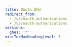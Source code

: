 ```yaml
---
title: OAuth 認証
redirect_from:
  - /v3/oauth_authorizations
  - /v3/oauth-authorizations
versions:
  ghes: '*'
miniTocMaxHeadingLevel: 3
---
```


<!--
  Operations are automatically generated. Markdown for this page is located in data/reusables/rest-reference/oauth-authorizations
-->
